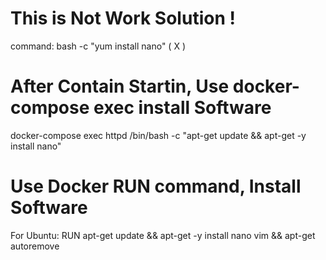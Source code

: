 # This is Not Work Solution !
command: bash -c "yum install nano"   ( X )

# After Contain Startin, Use docker-compose exec install Software 
docker-compose exec httpd /bin/bash -c "apt-get update && apt-get -y install nano"

# Use Docker RUN command, Install Software

For Ubuntu:
RUN apt-get update && apt-get -y install nano vim && apt-get autoremove
